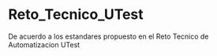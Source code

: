 # Reto_Tecnico_UTest

De acuerdo a los estandares propuesto en el Reto Tecnico de Automatizacion UTest
